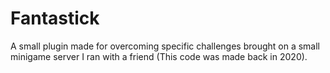 # Fantastick
A small plugin made for overcoming specific challenges brought on a small minigame server I ran with a friend (This code was made back in 2020).
